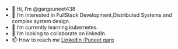 - 👋 Hi, I’m @gargpuneet438
- 👀 I’m interested in FullStack Development,Distributed Systems and complex system design.
- 🌱 I’m currently learning kubernetes.
- 💞️ I’m looking to collaborate on linkedIn.
- 📫 How to reach me [LinkedIn :Puneet garg](https://www.linkedin.com/in/puneet-garg-9179a4198/)


<!---
gargpuneet438/gargpuneet438 is a ✨ special ✨ repository because its `README.md` (this file) appears on your GitHub profile.
You can click the Preview link to take a look at your changes.
--->
